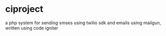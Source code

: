 # ciproject

a php system for sending smses using twilio sdk and emails using mailgun, written using code igniter
